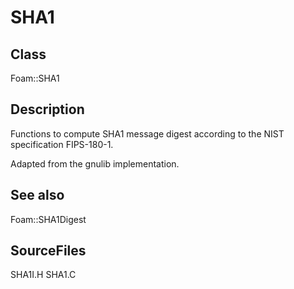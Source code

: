 # SHA1 
## Class
Foam::SHA1

## Description
Functions to compute SHA1 message digest according to the NIST
specification FIPS-180-1.

Adapted from the gnulib implementation.

## See also
Foam::SHA1Digest

## SourceFiles
SHA1I.H
SHA1.C

